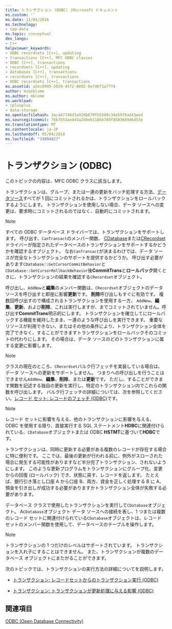 ```yaml
---
title: トランザクション (ODBC) |Microsoft ドキュメント
ms.custom: ''
ms.date: 11/04/2016
ms.technology:
- cpp-data
ms.topic: conceptual
dev_langs:
- C++
helpviewer_keywords:
- ODBC recordsets [C++], updating
- transactions [C++], MFC ODBC classes
- ODBC [C++], transactions
- recordsets [C++], updating
- databases [C++], transactions
- recordsets [C++], transactions
- ODBC recordsets [C++], transactions
ms.assetid: a2ec0995-2029-45f2-8092-6efd6f2a77f4
author: mikeblome
ms.author: mblome
ms.workload:
- cplusplus
- data-storage
ms.openlocfilehash: 3acd47746d3a920b679fb5509c34e5978ad43eed
ms.sourcegitcommit: 76b7653ae443a2b8eb1186b789f8503609d6453e
ms.translationtype: MT
ms.contentlocale: ja-JP
ms.lasthandoff: 05/04/2018
ms.locfileid: "33094027"
---
```

# <a name="transaction-odbc"></a>トランザクション (ODBC)
このトピックの内容は、MFC ODBC クラスに該当します。  
  
 トランザクションは、グループ、または一連の更新をバッチ処理する方法、[データソース](../../data/odbc/data-source-odbc.md)すべてが 1 回にコミットされるかは、トランザクションをロールバックするようにします。 トランザクションを使用しない場合、データ ソースへの変更は、要求時にコミットされるのではなく、自動的にコミットされます。  
  
> [!NOTE]
>  すべての ODBC データベース ドライバーでは、トランザクションをサポートします。 呼び出す、`CanTransact`のメンバー関数、 [CDatabase](../../mfc/reference/cdatabase-class.md)または[CRecordset](../../mfc/reference/crecordset-class.md)ドライバーが指定されたデータベースのトランザクションをサポートするかどうかを確認するオブジェクト。 なお`CanTransact`が決まるわけでは、データ ソースが完全なトランザクションのサポートを提供するかどうか。 呼び出す必要があります`CDatabase::GetCursorCommitBehavior`と`CDatabase::GetCursorRollbackBehavior`後**CommitTrans**と**ロールバック**開くときに、トランザクションの結果を確認する`CRecordset`オブジェクト。  
  
 呼び出し、`AddNew`と**編集**のメンバー関数は、`CRecordset`オブジェクトのデータ ソースを呼び出すと即座に影響**更新**です。 **削除**呼び出しもすぐに有効です。 複数回呼び出すので構成されるトランザクションを使用する一方、 `AddNew`、**編集**、**更新**、および**削除**、これは実行しますが、までコミットされていません。呼び出す**CommitTrans**明示的にします。 トランザクションを確立してにロールバックする機能を維持したまま、一連のような呼び出しを実行できます。 重要なリソースが利用できない、またはその他の条件により、トランザクション全体を完了できなく、することができますトランザクションをロールバックそのコミットの代わりにします。 その場合は、データ ソースのどのトランザクションに属する変更に影響します。  
  
> [!NOTE]
>  クラスの現在のところ、`CRecordset`バルク行フェッチを実装している場合は、データ ソースへの更新をサポートしません。 つまりへの呼び出しを行うことはできません`AddNew`、**編集**、**削除**、または**更新**です。 ただし、することができます関数を記述する独自の更新を実行し、特定のトランザクション内でこれらの関数を呼び出します。 バルク行フェッチの詳細については、次を参照してください。[レコード セット: レコードのフェッチ (ODBC)](../../data/odbc/recordset-fetching-records-in-bulk-odbc.md)です。  
  
> [!NOTE]
>  レコード セットに影響を与える、他のトランザクションに影響を与える、ODBC を使用する限り、直接実行する SQL ステートメント**HDBC**に関連付けられている、`CDatabase`オブジェクトまたは ODBC **HSTMT**に基づいて**HDBC**です。  
  
 トランザクションは、同時に更新する必要がある複数のレコードが存在する場合に特に便利です。 ここでは、最後の更新が行われる前に、例外がスローされた場合に発生する可能性がありますなど半分完了トランザクション、されないようにします。 このような更新プログラムをトランザクションにグループ化、変更からの回復 (ロールバック) でき、状態に戻す、レコードを返します。 たとえば、銀行引き落とし口座 A から口座 B、両方、資金を正しく処理する B に A、預金を引き出しが成功する必要がありますかトランザクション全体が失敗する必要があります。  
  
 データベース クラスで使用したトランザクションを実行して`CDatabase`オブジェクト。 A`CDatabase`オブジェクト データ ソースへの接続を表し、1 つまたは複数のレコード セットに関連付けられている`CDatabase`オブジェクトは、レコード セットのメンバー関数を使用して、データベースのテーブルを操作します。  
  
> [!NOTE]
>  トランザクションの 1 つだけのレベルはサポートされています。 トランザクションを入れ子にすることはできません。 また、トランザクションが複数のデータベース オブジェクトにまたがることができます。  
  
 次のトピックでは、トランザクションの実行方法の詳細についてを説明します。  
  
-   [トランザクション: レコードセットからのトランザクション実行 (ODBC)](../../data/odbc/transaction-performing-a-transaction-in-a-recordset-odbc.md)  
  
-   [トランザクション: トランザクションが更新処理に与える影響 (ODBC)](../../data/odbc/transaction-how-transactions-affect-updates-odbc.md)  
  
## <a name="see-also"></a>関連項目  
 [ODBC (Open Database Connectivity)](../../data/odbc/open-database-connectivity-odbc.md)